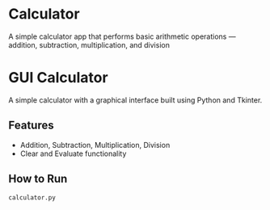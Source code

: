 # Calculator
A simple calculator app that performs basic arithmetic operations — addition, subtraction, multiplication, and division
# GUI Calculator

A simple calculator with a graphical interface built using Python and Tkinter.

## Features

- Addition, Subtraction, Multiplication, Division
- Clear and Evaluate functionality

## How to Run

```bash
calculator.py
